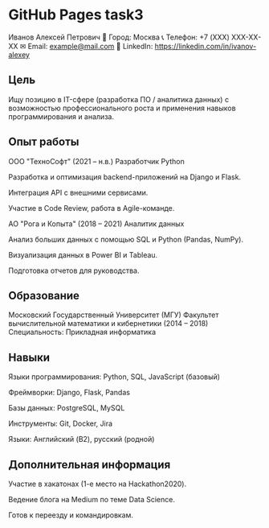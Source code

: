# GitHub Pages task3
 Иванов Алексей Петрович
📍 Город: Москва
📞 Телефон: +7 (XXX) XXX-XX-XX
✉ Email: example@mail.com
🔗 LinkedIn: https://linkedin.com/in/ivanov-alexey

## Цель
Ищу позицию в IT-сфере (разработка ПО / аналитика данных) с возможностью профессионального роста и применения навыков программирования и анализа.

## Опыт работы
ООО "ТехноСофт" (2021 – н.в.)
Разработчик Python

Разработка и оптимизация backend-приложений на Django и Flask.

Интеграция API с внешними сервисами.

Участие в Code Review, работа в Agile-команде.

АО "Рога и Копыта" (2018 – 2021)
Аналитик данных

Анализ больших данных с помощью SQL и Python (Pandas, NumPy).

Визуализация данных в Power BI и Tableau.

Подготовка отчетов для руководства.

## Образование
Московский Государственный Университет (МГУ)
Факультет вычислительной математики и кибернетики (2014 – 2018)
Специальность: Прикладная информатика

## Навыки
Языки программирования: Python, SQL, JavaScript (базовый)

Фреймворки: Django, Flask, Pandas

Базы данных: PostgreSQL, MySQL

Инструменты: Git, Docker, Jira

Языки: Английский (B2), русский (родной)

## Дополнительная информация
Участие в хакатонах (1-е место на Hackathon2020).

Ведение блога на Medium по теме Data Science.

Готов к переезду и командировкам.